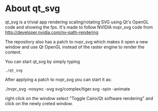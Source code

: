 About **qt_svg**
==================

qt_svg is a trivial app rendering scaling/rotating
SVG using Qt's OpenGL code and showing the fps.
It's made to follow NVIDIA nvpr_svg code from
http://developer.nvidia.com/nv-path-rendering

The repository also has a patch to nvpr_svg which
makes it open a new window and use Qt OpenGL instead
of the raster engine to render the content.

You can start qt_svg by simply typing

    ./qt_svg

After applying a patch to nvpr_svg you can start
it as:

   ./nvpr_svg -nosync -svg svg/complex/tiger.svg -spin -animate

right click on the window select
"Toggle Cairo/Qt software rendering"
and click on the newly creted window.
